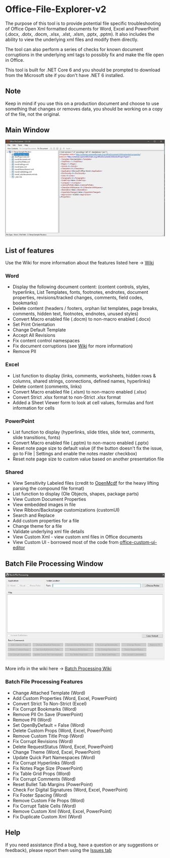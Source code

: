 # Office-File-Explorer-v2

The purpose of this tool is to provide potential file specific troubleshooting of Office Open Xml formatted documents for Word, Excel and PowerPoint (.docx, .dotx, .docm, .xlsx, .xlst, .xlsm, .pptx, .pptm).  It also includes the ability to view the underlying xml files and modify them directly.

The tool can also perform a series of checks for known document corruptions in the underlying xml tags to possibly fix and make the file open in Office.  

This tool is built for .NET Core 6 and you should be prompted to download from the Microsoft site if you don't have .NET 6 installed.

## Note
Keep in mind if you use this on a production document and choose to use something that changes or removes data, you should be working on a copy of the file, not the original.  

## Main Window
![image](https://github.com/desjarlais/desjarlais.github.io/blob/master/img/ofe-mainform.jpg?raw=true)

## List of features

Use the Wiki for more information about the features listed here -> [Wiki](https://github.com/desjarlais/Office-File-Explorer-v2/wiki)

### Word
* Display the following document content: (content controls, styles, hyperlinks, List Templates, fonts, footnotes, endnotes, document properties, revisions/tracked changes, comments, field codes, bookmarks)
* Delete content (headers / footers, orphan list templates, page breaks, comments, hidden text, footnotes, endnotes, unused styles)
* Convert Macro enabled file (.docm) to non-macro enabled (.docx)
* Set Print Orientation
* Change Default Template
* Accept All Revisions
* Fix content control namespaces
* Fix document corruptions (see [Wiki](https://github.com/desjarlais/Office-File-Explorer-v2/wiki/Fix-Document-Feature) for more information)
* Remove PII

### Excel
* List function to display (links, comments, worksheets, hidden rows & columns, shared strings, connections, defined names, hyperlinks)
* Delete content (comments, links)
* Convert Macro enabled file (.xlsm) to non-macro enabled (.xlsx) 
* Convert Strict .xlsx format to non-Strict .xlsx format
* Added a Sheet Viewer form to look at cell values, formulas and font information for cells

### PowerPoint
* List function to display (hyperlinks, slide titles, slide text, comments, slide transitions, fonts)
* Convert Macro enabled file (.pptm) to non-macro enabled (.pptx)
* Reset note page size to default value (if the button doesn't fix the issue, go to File | Settings and enable the notes master checkbox)
* Reset note page size to custom value based on another presentation file

### Shared
* View Sensitivity Labeled files (credit to [OpenMcdf](https://github.com/ironfede/openmcdf) for the heavy lifting parsing the compound file format)
* List function to display (Ole Objects, shapes, package parts)
* View Custom Document Properties
* View embedded images in file
* View Ribbon/Backstage customizations (customUI)
* Search and Replace
* Add custom properties for a file
* Change theme for a file
* Validate underlying xml file details
* View Custom Xml - view custom xml files in Office documents
* View Custom UI - borrowed most of the code from [office-custom-ui-editor](https://github.com/OfficeDev/office-custom-ui-editor)

## Batch File Processing Window 
![image](https://github.com/desjarlais/desjarlais.github.io/blob/master/img/ofe2batch.jpg?raw=true)

More info in the wiki here -> [Batch Processing Wiki](https://github.com/desjarlais/Office-File-Explorer-v2/wiki/Batch-Processing)

### Batch File Processing Features
* Change Attached Template (Word)
*	Add Custom Properties (Word, Excel, PowerPoint)
*	Convert Strict To Non-Strict (Excel)
*	Fix Corrupt Bookmarks (Word)
*	Remove PII On Save (PowerPoint)
*	Remove PII (Word)
*	Set OpenByDefault = False (Word)
*	Delete Custom Props (Word, Excel, PowerPoint)
*	Remove Custom Title Prop (Word)
*	Fix Corrupt Revisions (Word)
*	Delete RequestStatus (Word, Excel, PowerPoint)
*	Change Theme (Word, Excel, PowerPoint)
*	Update Quick Part Namespaces (Word)
*	Fix Corrupt Hyperlinks (Word)
*	Fix Notes Page Size (PowerPoint)
*	Fix Table Grid Props (Word)
*	Fix Corrupt Comments (Word)
*	Reset Bullet Tab Margins (PowerPoint)
*	Check For Digital Signatures (Word, Excel, PowerPoint)
*	Fix Footer Spacing (Word)
*	Remove Custom File Props  (Word)
*	Fix Corrupt Table Cells (Word)
*	Remove Custom Xml (Word, Excel, PowerPoint)
*	Fix Duplicate Custom Xml (Word)

## Help
If you need assistance (find a bug, have a question or any suggestions or feedback), please report them using the [Issues tab](https://github.com/desjarlais/Office-File-Explorer-v2/issues)
